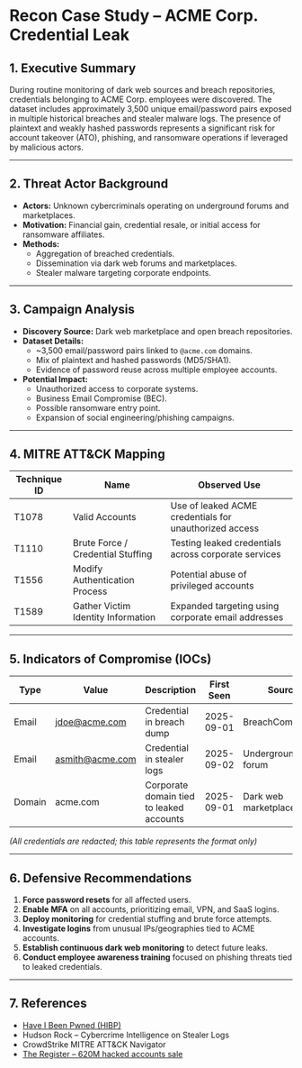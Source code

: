 # Recon Case Study – ACME Corp. Credential Leak

## 1. Executive Summary
During routine monitoring of dark web sources and breach repositories, credentials belonging to ACME Corp. employees were discovered. The dataset includes approximately 3,500 unique email/password pairs exposed in multiple historical breaches and stealer malware logs. The presence of plaintext and weakly hashed passwords represents a significant risk for account takeover (ATO), phishing, and ransomware operations if leveraged by malicious actors.

---

## 2. Threat Actor Background
- **Actors:** Unknown cybercriminals operating on underground forums and marketplaces.  
- **Motivation:** Financial gain, credential resale, or initial access for ransomware affiliates.  
- **Methods:**  
  - Aggregation of breached credentials.  
  - Dissemination via dark web forums and marketplaces.  
  - Stealer malware targeting corporate endpoints.  

---

## 3. Campaign Analysis
- **Discovery Source:** Dark web marketplace and open breach repositories.  
- **Dataset Details:**  
  - ~3,500 email/password pairs linked to `@acme.com` domains.  
  - Mix of plaintext and hashed passwords (MD5/SHA1).  
  - Evidence of password reuse across multiple employee accounts.  
- **Potential Impact:**  
  - Unauthorized access to corporate systems.  
  - Business Email Compromise (BEC).  
  - Possible ransomware entry point.  
  - Expansion of social engineering/phishing campaigns.  

---

## 4. MITRE ATT&CK Mapping
| Technique ID | Name | Observed Use |
|--------------|------|--------------|
| T1078 | Valid Accounts | Use of leaked ACME credentials for unauthorized access |
| T1110 | Brute Force / Credential Stuffing | Testing leaked credentials across corporate services |
| T1556 | Modify Authentication Process | Potential abuse of privileged accounts |
| T1589 | Gather Victim Identity Information | Expanded targeting using corporate email addresses |

---

## 5. Indicators of Compromise (IOCs)
| Type | Value | Description | First Seen | Source |
|------|-------|-------------|-------------|--------|
| Email | jdoe@acme.com | Credential in breach dump | 2025-09-01 | BreachCompilation |
| Email | asmith@acme.com | Credential in stealer logs | 2025-09-02 | Underground forum |
| Domain | acme.com | Corporate domain tied to leaked accounts | 2025-09-01 | Dark web marketplace |

*(All credentials are redacted; this table represents the format only)*  

---

## 6. Defensive Recommendations
1. **Force password resets** for all affected users.  
2. **Enable MFA** on all accounts, prioritizing email, VPN, and SaaS logins.  
3. **Deploy monitoring** for credential stuffing and brute force attempts.  
4. **Investigate logins** from unusual IPs/geographies tied to ACME accounts.  
5. **Establish continuous dark web monitoring** to detect future leaks.  
6. **Conduct employee awareness training** focused on phishing threats tied to leaked credentials.  

---

## 7. References
- [Have I Been Pwned (HIBP)](https://haveibeenpwned.com)  
- Hudson Rock – Cybercrime Intelligence on Stealer Logs  
- CrowdStrike MITRE ATT&CK Navigator  
- [The Register – 620M hacked accounts sale](https://www.theregister.com/2019/02/11/620_million_hacked_accounts_dark_web/)  
